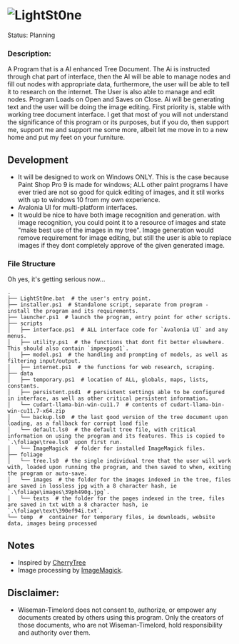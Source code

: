 # ![LightSt0ne](https://github.com/wiseman-timelord/LightSt0ne/blob/main/media/lightstone.png)
Status: Planning

### Description:
A Program that is a AI enhanced Tree Document. The Ai is instructed through chat part of interface, then the AI will be able to manage nodes and fill out nodes with appropriate data, furthermore, the user will be able to tell it to research on the internet. The User is also able to manage and edit nodes. Program Loads on Open and Saves on Close. Ai will be generating text and the user will be doing the image editing. First priority is, stable with working tree document interface. I get that most of you will not understand the significance of this program or its purposes, but if you do, then support me, support me and support me some more, albeit let me move in to a new home and put my feet on your furniture.

## Development
- It will be designed to work on Windows ONLY. This is the case because Paint Shop Pro 9 is made for windows; ALL other paint programs I have ever tried are not so good for quick editing of images, and it stil works with up to windows 10 from my own experience.
- Avalonia UI for multi-platform interfaces.
- It would be nice to have both image recognition and generation. with image recognition, you could point it to a resource of images and state "make best use of the images in my tree". Image generation would remove requirement for image editing, but still the user is able to replace images if they dont completely approve of the given generated image.

### File Structure
Oh yes, it's getting serious now...
```
.
├── LightSt0ne.bat  # the user's entry point. 
├── installer.ps1  # Standalone script, separate from program - install the program and its requirements. 
├── launcher.ps1  # launch the program, entry point for other scripts.
├── scripts
│   ├── interface.ps1  # ALL interface code for `Avalonia UI` and any menus.
│   ├── utility.ps1  # the functions that dont fit better elsewhere. This should also contain `impexppsd1`.
│   ├── model.ps1  # the handling and prompting of models, as well as filtering input/output.
│   ├── internet.ps1  # the functions for web research, scraping.
├── data
│   ├── temporary.ps1  # location of ALL, globals, maps, lists, constants.
│   ├── persistent.psd1  # persistent settings able to be configured in interface, as well as other critical persistent information.
│   └── cudart-llama-bin-win-cu11.7  # contents of cudart-llama-bin-win-cu11.7-x64.zip
│   └── backup.ls0  # the last good version of the tree document upon loading, as a fallback for corrupt load file
│   └── default.ls0  # the default tree file, with critical information on using the program and its features. This is copied to `.\foliage\tree.ls0` upon first run.
│   └── ImageMagick  # folder for installed ImageMagick files.
├── foliage
│   └── tree.ls0  # the single individual tree that the user will work with, loaded upon running the program, and then saved to when, exiting the program or auto-save.
│   └── images  # the folder for the images indexed in the tree, files are saved in lossless jpg with a 8 character hash, ie `.\foliage\images\39ph490g.jpg`.  
│   └── texts  # the folder for the pages indexed in the tree, files are saved in txt with a 8 character hash, ie `.\foliage\text\390ef94i.txt`.  
└── temp  #  container for temporary files, ie downloads, website data, images being processed
```


## Notes
- Inspired by [CherryTree](https://github.com/giuspen/cherrytree)
- Image processing by [ImageMagick](https://imagemagick.org/).

## Disclaimer:
- Wiseman-Timelord does not consent to, authorize, or empower any documents created by others using this program. Only the creators of those documents, who are not Wiseman-Timelord, hold responsibility and authority over them.
